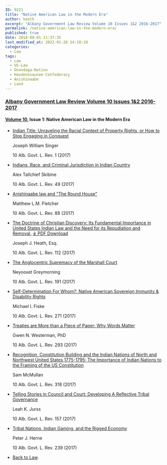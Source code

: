 ```yaml
---
ID: 9221
title: "Native American Law in the Modern Era"
author: heath
excerpt: "Albany Government Law Review Volume 10 Issues 1&2 2016-2017"
permalink: /native-american-law-in-the-modern-era/
published: true
date: 2018-08-01 11:37:35
last_modified_at: 2022-01-28 14:10:10
categories:
  - Law
tags:
  - Law
  - US-Law
  - Onondaga-Nation
  - Haudenosaunee-Confederacy
  - Anishinaabe
  - Land
---
```

### [Albany Government Law Review Volume 10 Issues 1&2 2016-2017](https://www.albanygovernmentlawreview.org/issue/3132-vol-10-issue-1-2017)

#### [Volume 10](https://www.albanygovernmentlawreview.org/issue/3132-vol-10-issue-1-2017), Issue 1: Native American Law in the Modern Era

*   [Indian Title: Unraveling the Racial Context of Property Rights, or How to Stop Engaging in Conquest](https://www.albanygovernmentlawreview.org/article/23981-indian-title-unraveling-the-racial-context-of-property-rights-or-how-to-stop-engaging-in-conquest)

    Joseph William Singer

    10 Alb. Govt. L. Rev. 1 (2017)

*   [Indians, Race, and Criminal Jurisdiction in Indian Country](https://www.albanygovernmentlawreview.org/article/23982-indians-race-and-criminal-jurisdiction-in-indian-country)

    Alex Tallchief Skibine

    10 Alb. Govt. L. Rev. 49 (2017)

*   [Anishinaabe law and "The Round House"](https://www.albanygovernmentlawreview.org/article/23983-anishinaabe-law-and-the-round-house)

    Matthew L.M. Fletcher

    10 Alb. Govt. L. Rev. 88 (2017)

*   [The Doctrine of Christian Discovery: Its Fundamental Importance in United States Indian Law and the Need for its Repudiation and Removal.](https://www.albanygovernmentlawreview.org/article/23984-the-doctrine-of-christian-discovery-its-fundamental-importance-in-unitedstates-indian-law-and-the-need-forits-repudiation-and-removal) [⤓ PDF Download](/assets/pdfs/Joe-Heath-THE-DOCTRINE-OF-CHRISTIAN-DISCOVERY-ITS-FUNDAMENTAL-IMPORTANCE-IN-UNITED-STATES-INDIAN-LAW-AND-THE-NEED-FOR-ITS-REPUDIATION-AND-REMOVAL.pdf)

    Joseph J. Heath, Esq.

    10 Alb. Govt. L. Rev. 112 (2017)

*   [The Anglocentric Supremacy of the Marshall Court](https://www.albanygovernmentlawreview.org/article/23986-the-anglocentric-supremacy-of-the-marshall-court)

    Neyooxet Greymorning

    10 Alb. Govt. L. Rev. 191 (2017)

*   [Self-Determination For Whom?: Native American Sovereign Immunity & Disability Rights](https://www.albanygovernmentlawreview.org/article/23988-self-determination-for-whom-native-american-sovereign-immunity-disability-rights)

    Michael I. Fiske

    10 Alb. Govt. L. Rev. 271 (2017)

*   [Treaties are More than a Piece of Paper: Why Words Matter](https://www.albanygovernmentlawreview.org/article/23989-treaties-are-more-than-a-piece-of-paper-why-words-matter)

    Gwen N. Westerman, PhD

    10 Alb. Govt. L. Rev. 293 (2017)

*   [Recognition, Constitution Building and the Indian Nations of North and Northwest United States 1775-1795: The Importance of Indian Nations to the Framing of the US Constitution](https://www.albanygovernmentlawreview.org/article/23990-recognition-constitution-building-and-the-indian-nations-of-north-and-northwest-united-states-1775-1795-the-importance-of-indian-nations-to-the-fram)

    Sam McMullan

    10 Alb. Govt. L. Rev. 318 (2017)

*   [Telling Stories in Council and Court: Developing A Reflective Tribal Governance](https://www.albanygovernmentlawreview.org/article/23985-telling-stories-in-council-and-court-developing-a-reflective-tribal-governance)

    Leah K. Jurss

    10 Alb. Govt. L. Rev. 157 (2017)

*   [Tribal Nations, Indian Gaming, and the Rigged Economy](https://www.albanygovernmentlawreview.org/article/23987-tribal-nations-indian-gaming-and-the-rigged-economy)

    Peter J. Herne

    10 Alb. Govt. L. Rev. 239 (2017)

  - [Back to Law](/law/).
